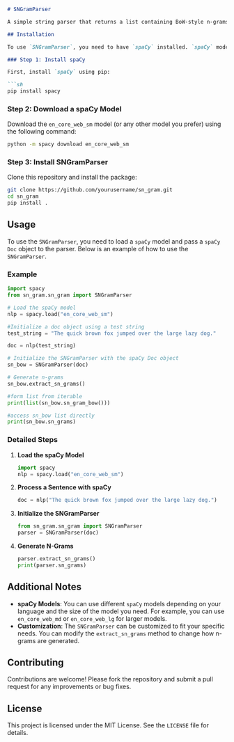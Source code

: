 ```markdown
# SNGramParser

A simple string parser that returns a list containing BoW-style n-grams. The particularity of these n-grams is that they contain syntactic neighbors of noun/verb heads in order to increase the pertinence of generated n-grams and reduce the size of the BoW. This parser is currently used to preprocess text corpora for topic modeling using BoW-based topic models.

## Installation

To use `SNGramParser`, you need to have `spaCy` installed. `spaCy` models can be installed via the command line. Follow the steps below to set up your environment.

### Step 1: Install spaCy

First, install `spaCy` using pip:

```sh
pip install spacy
```

### Step 2: Download a spaCy Model

Download the `en_core_web_sm` model (or any other model you prefer) using the following command:

```sh
python -m spacy download en_core_web_sm
```

### Step 3: Install SNGramParser

Clone this repository and install the package:

```sh
git clone https://github.com/yourusername/sn_gram.git
cd sn_gram
pip install .
```

## Usage

To use the `SNGramParser`, you need to load a `spaCy` model and pass a `spaCy` `Doc` object to the parser. Below is an example of how to use the `SNGramParser`.

### Example

```python
import spacy
from sn_gram.sn_gram import SNGramParser

# Load the spaCy model
nlp = spacy.load("en_core_web_sm")

#Initialize a doc object using a test string
test_string = "The quick brown fox jumped over the large lazy dog."

doc = nlp(test_string)

# Initialize the SNGramParser with the spaCy Doc object
sn_bow = SNGramParser(doc)

# Generate n-grams
sn_bow.extract_sn_grams()

#form list from iterable
print(list(sn_bow.sn_gram_bow()))

#access sn_bow list directly
print(sn_bow.sn_grams)
```

### Detailed Steps

1. **Load the spaCy Model**

    ```python
    import spacy
    nlp = spacy.load("en_core_web_sm")
    ```

2. **Process a Sentence with spaCy**

    ```python
    doc = nlp("The quick brown fox jumped over the large lazy dog.")
    ```

3. **Initialize the SNGramParser**

    ```python
    from sn_gram.sn_gram import SNGramParser
    parser = SNGramParser(doc)
    ```

4. **Generate N-Grams**

    ```python
    parser.extract_sn_grams()
    print(parser.sn_grams)
    ```

## Additional Notes

- **spaCy Models**: You can use different `spaCy` models depending on your language and the size of the model you need. For example, you can use `en_core_web_md` or `en_core_web_lg` for larger models.
- **Customization**: The `SNGramParser` can be customized to fit your specific needs. You can modify the `extract_sn_grams` method to change how n-grams are generated.

## Contributing

Contributions are welcome! Please fork the repository and submit a pull request for any improvements or bug fixes.

## License

This project is licensed under the MIT License. See the `LICENSE` file for details.
```
